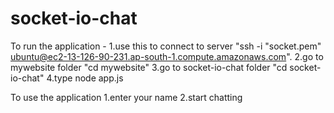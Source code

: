 # socket-io-chat
To run the application - 
1.use this to connect to server "ssh -i "socket.pem" ubuntu@ec2-13-126-90-231.ap-south-1.compute.amazonaws.com".
2.go to mywebsite folder "cd mywebsite"
3.go to socket-io-chat folder "cd socket-io-chat"
4.type node app.js


To use the application
1.enter your name 
2.start chatting
